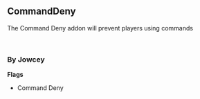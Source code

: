 ## CommandDeny
The Command Deny addon will prevent players using commands

<br>

### By Jowcey

**Flags**
* Command Deny

